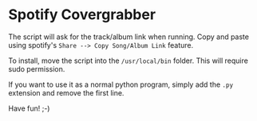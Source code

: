 # Spotify Covergrabber

The script will ask for the track/album link when running. Copy and paste using spotify's ``Share --> Copy Song/Album Link`` feature.

To install, move the script into the ``/usr/local/bin`` folder. This will require sudo permission.

If you want to use it as a normal python program, simply add the ``.py`` extension and remove the first line.

Have fun! ;-)
